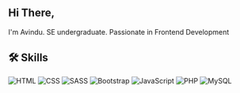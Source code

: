 ## Hi There,
I'm Avindu. 
SE undergraduate. 
Passionate in Frontend Development

## 🛠️ Skills
![HTML](https://img.icons8.com/color/48/000000/html-5.png)
![CSS](https://img.icons8.com/color/48/000000/css3.png)
![SASS](https://img.icons8.com/color/48/000000/sass.png)
![Bootstrap](https://img.icons8.com/?size=100&id=EzPCiQUqWWEa&format=png&color=000000)
![JavaScript](https://img.icons8.com/color/100/000000/javascript.png)
![PHP](https://img.icons8.com/officel/40/000000/php-logo.png)
![MySQL](https://img.icons8.com/color/48/000000/mysql-logo.png)
